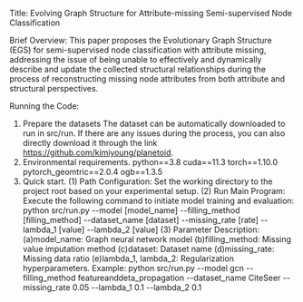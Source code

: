 Title: Evolving Graph Structure for Attribute-missing Semi-supervised Node Classification

Brief Overview: This paper proposes the Evolutionary Graph Structure (EGS) for semi-supervised node classification with attribute missing, addressing the issue of being unable to effectively and dynamically describe and update the collected structural relationships during the process of reconstructing missing node attributes from both attribute and structural perspectives.

Running the Code:
1. Prepare the datasets The dataset can be automatically downloaded to run in src/run. If there are any issues during the process, you can also directly download it through the link https://github.com/kimiyoung/planetoid.
2. Environmental requirements. 
python==3.8 
cuda==11.3 
torch==1.10.0 
pytorch_geomtric==2.0.4 
ogb==1.3.5
3. Quick start.
   (1) Path Configuration: Set the working directory to the project root based on your experimental setup.
   (2) Run Main Program: Execute the following command to initiate model training and evaluation: python src/run.py --model [model_name] --filling_method [filling_method] --dataset_name [dataset] --missing_rate [rate] --lambda_1 [value] --lambda_2 [value]
   (3) Parameter Description:
    (a)model_name: Graph neural network model
    (b)filling_method: Missing value imputation method
    (c)dataset: Dataset name
    (d)missing_rate: Missing data ratio
    (e)lambda_1, lambda_2: Regularization hyperparameters.
Example: python src/run.py --model gcn --filling_method featureanddeta_propagation --dataset_name CiteSeer --missing_rate 0.05 --lambda_1 0.1 --lambda_2 0.1
